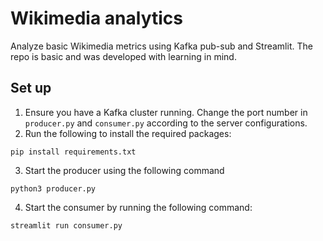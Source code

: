 # Wikimedia analytics

Analyze basic Wikimedia metrics using Kafka pub-sub and Streamlit. The repo is basic and was developed with learning in mind.

## Set up

1. Ensure you have a Kafka cluster running. Change the port number in `producer.py` and `consumer.py` according to the server configurations.
2. Run  the following to install the required packages:
```
pip install requirements.txt
```
3. Start the producer using the following command
```
python3 producer.py
```
4. Start the consumer by running the following command:
```
streamlit run consumer.py
```